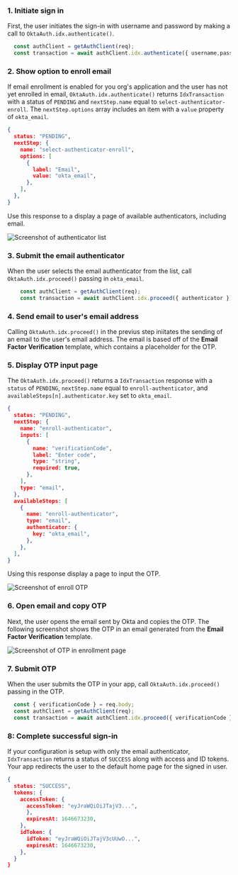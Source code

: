 ### 1. Initiate sign in

First, the user initiates the sign-in with username and password by making a call to `OktaAuth.idx.authenticate()`.

```javascript
  const authClient = getAuthClient(req);
  const transaction = await authClient.idx.authenticate({ username,password});
```

### 2. Show option to enroll email

If email enrollment is enabled for you org's application and the user has not yet enrolled in email, `OktaAuth.idx.authenticate()` returns `IdxTransaction` with a status of `PENDING` and `nextStep.name` equal to `select-authenticator-enroll`. The `nextStep.options` array includes an item with a `value` property of `okta_email`.

```json
{
  status: "PENDING",
  nextStep: {
    name: "select-authenticator-enroll",
    options: [
      {
        label: "Email",
        value: "okta_email",
      },
    ],
  },
}
```

Use this response to a display a page of available authenticators, including email.

<div class="common-image-format">

![Screenshot of authenticator list](/img/authenticators/authenticators-email-enroll-auth-list.png)

</div>


### 3. Submit the email authenticator

When the user selects the email authenticator from the list, call `OktaAuth.idx.proceed()` passing in `okta_email`.

```javascript
    const authClient = getAuthClient(req);
    const transaction = await authClient.idx.proceed({ authenticator });
```

### 4. Send email to user's email address

Calling `OktaAuth.idx.proceed()` in the previus step iniitates the sending of an email to the user's email address. The email is based off of the **Email Factor Verification** template, which contains a placeholder for the OTP.

### 5. Display OTP input page

The `OktaAuth.idx.proceed()` returns a `IdxTransaction` response with a `status` of `PENDING`, `nextStep.name` equal to `enroll-authenticator`, and `availableSteps[n].authenticator.key` set to `okta_email`.

```json
{
  status: "PENDING",
  nextStep: {
    name: "enroll-authenticator",
    inputs: [
      {
        name: "verificationCode",
        label: "Enter code",
        type: "string",
        required: true,
      },
    ],
    type: "email",
  },
  availableSteps: [
    {
      name: "enroll-authenticator",
      type: "email",
      authenticator: {
        key: "okta_email",
      },
    },
  ],
}
```

Using this response display a page to input the OTP.

<div class="common-image-format">

![Screenshot of enroll OTP](/img/authenticators/authenticators-email-enroll-enter-code.png)

</div>

### 6. Open email and copy OTP

Next, the user opens the email sent by Okta and copies the OTP. The following screenshot shows the OTP in an email generated from the **Email Factor Verification** template.

<div class="common-image-format">

![Screenshot of OTP in enrollment page](/img/authenticators/authenticators-email-enroll-otp.png)

</div>

### 7. Submit OTP

When the user submits the OTP in your app, call `OktaAuth.idx.proceed()` passing in the OTP.

```javascript
  const { verificationCode } = req.body;
  const authClient = getAuthClient(req);
  const transaction = await authClient.idx.proceed({ verificationCode });
```

### 8: Complete successful sign-in

If your configuration is setup with only the email authenticator, `IdxTransaction` returns a status of `SUCCESS` along with access and ID tokens. Your app redirects the user to the default home page for the signed in user.


```json
{
  status: "SUCCESS",
  tokens: {
    accessToken: {
      accessToken: "eyJraWQiOiJTajV3...",
      },
      expiresAt: 1646673230,
    },
    idToken: {
      idToken: "eyJraWQiOiJTajV3cUUwO...",
      expiresAt: 1646673230,
    },
  }
}

```
